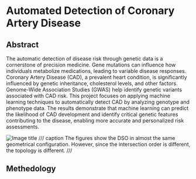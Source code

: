 # Automated Detection of Coronary Artery Disease 
## Abstract
The automatic detection of disease risk through genetic data is a cornerstone of precision medicine. Gene mutations can influence how individuals metabolize medications, leading to variable disease responses. Coronary Artery Disease (CAD), a prevalent heart condition, is significantly influenced by genetic inheritance, cholesterol levels, and other factors. Genome-Wide Association Studies (GWAS) help identify genetic variants associated with CAD risk. This project focuses on applying machine learning techniques to automatically detect CAD by analyzing genotype and phenotype data. The results demonstrate that machine learning can predict the likelihood of CAD development and identify critical genetic features contributing to the disease, enabling more accurate and personalized risk assessments.


![Image title](topology1.png)
/// caption
The figures show the DSO in almost the same geometrical configuration. However, since the intersection order is different, the topology is different.
///

## Methedology